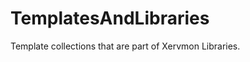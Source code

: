 TemplatesAndLibraries
=====================

Template collections that are part of Xervmon Libraries.
